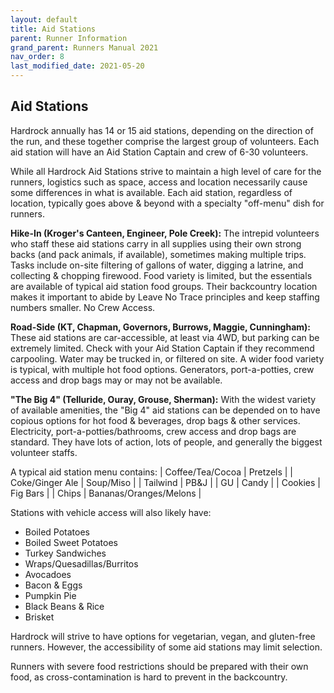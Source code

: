```yaml
---
layout: default
title: Aid Stations
parent: Runner Information
grand_parent: Runners Manual 2021
nav_order: 8
last_modified_date: 2021-05-20
---
```


## Aid Stations

Hardrock annually has 14 or 15 aid stations, depending on the direction of the run, and these together comprise the largest group of volunteers. Each aid station will have an Aid Station Captain and crew of 6-30 volunteers.

While all Hardrock Aid Stations strive to maintain a high level of care for the runners, logistics such as space, access and location necessarily cause some differences in what is available. Each aid station, regardless of location, typically goes above & beyond with a specialty "off-menu" dish for runners.

**Hike-In (Kroger's Canteen, Engineer, Pole Creek):**
The intrepid volunteers who staff these aid stations carry in all supplies using their own strong backs (and pack animals, if available), sometimes making multiple trips. Tasks include on-site filtering of gallons of water, digging a latrine, and collecting & chopping firewood. Food variety is limited, but the essentials are available of typical aid station food groups. Their backcountry location makes it important to abide by Leave No Trace principles and keep staffing numbers smaller. No Crew Access.

**Road-Side (KT, Chapman, Governors, Burrows, Maggie, Cunningham):**
These aid stations are car-accessible, at least via 4WD, but parking can be extremely limited. Check with your Aid Station Captain if they recommend carpooling. Water may be trucked in, or filtered on site. A wider food variety is typical, with multiple hot food options. Generators, port-a-potties, crew access and drop bags may or may not be available.

**"The Big 4" (Telluride, Ouray, Grouse, Sherman):**
With the widest variety of available amenities, the "Big 4" aid stations can be depended on to have copious options for hot food & beverages, drop bags & other services. Electricity, port-a-potties/bathrooms, crew access and drop bags are standard. They have lots of action, lots of people, and generally the biggest volunteer staffs.

A typical aid station menu contains:
| Coffee/Tea/Cocoa | Pretzels |
| Coke/Ginger Ale | Soup/Miso |
| Tailwind | PB&J |
| GU | Candy |
| Cookies | Fig Bars |
| Chips | Bananas/Oranges/Melons |
 
Stations with vehicle access will also likely have:
* Boiled Potatoes
* Boiled Sweet Potatoes
* Turkey Sandwiches
* Wraps/Quesadillas/Burritos
* Avocadoes
* Bacon & Eggs
* Pumpkin Pie
* Black Beans & Rice
* Brisket
 
Hardrock will strive to have options for vegetarian, vegan, and gluten-free runners. However, the accessibility of some aid stations may limit selection. 
 
Runners with severe food restrictions should be prepared with their own food, as cross-contamination is hard to prevent in the backcountry.
